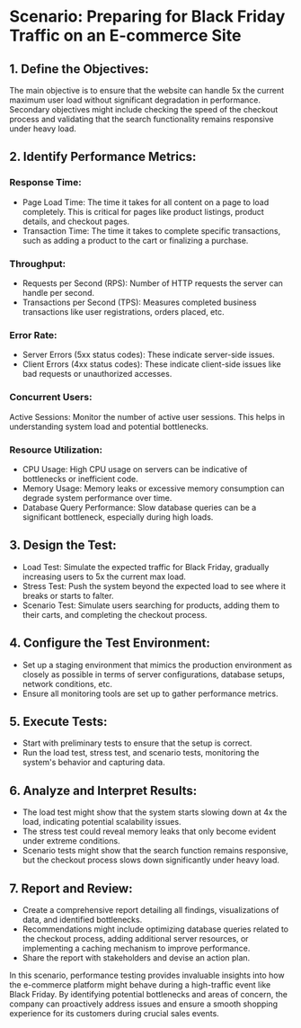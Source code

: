 # Scenario: Preparing for Black Friday Traffic on an E-commerce Site

## 1. Define the Objectives:

   The main objective is to ensure that the website can handle 5x the current maximum user load without significant degradation in performance.
   Secondary objectives might include checking the speed of the checkout process and validating that the search functionality remains responsive under heavy load.

## 2. Identify Performance Metrics:

### Response Time:
* Page Load Time: The time it takes for all content on a page to load completely. This is critical for pages like product listings, product details, and checkout pages.
* Transaction Time: The time it takes to complete specific transactions, such as adding a product to the cart or finalizing a purchase.

### Throughput:

* Requests per Second (RPS): Number of HTTP requests the server can handle per second.
* Transactions per Second (TPS): Measures completed business transactions like user registrations, orders placed, etc.

### Error Rate:

* Server Errors (5xx status codes): These indicate server-side issues.
* Client Errors (4xx status codes): These indicate client-side issues like bad requests or unauthorized accesses.

### Concurrent Users:

Active Sessions: Monitor the number of active user sessions. This helps in understanding system load and potential bottlenecks.

### Resource Utilization:

* CPU Usage: High CPU usage on servers can be indicative of bottlenecks or inefficient code.
* Memory Usage: Memory leaks or excessive memory consumption can degrade system performance over time.
* Database Query Performance: Slow database queries can be a significant bottleneck, especially during high loads.

## 3. Design the Test:

*    Load Test: Simulate the expected traffic for Black Friday, gradually increasing users to 5x the current max load.
*    Stress Test: Push the system beyond the expected load to see where it breaks or starts to falter.
*    Scenario Test: Simulate users searching for products, adding them to their carts, and completing the checkout process.

## 4. Configure the Test Environment:

*    Set up a staging environment that mimics the production environment as closely as possible in terms of server configurations, database setups, network conditions, etc.
*    Ensure all monitoring tools are set up to gather performance metrics.

## 5. Execute Tests:

*    Start with preliminary tests to ensure that the setup is correct.
*    Run the load test, stress test, and scenario tests, monitoring the system's behavior and capturing data.

## 6. Analyze and Interpret Results:

*    The load test might show that the system starts slowing down at 4x the load, indicating potential scalability issues.
*    The stress test could reveal memory leaks that only become evident under extreme conditions.
*    Scenario tests might show that the search function remains responsive, but the checkout process slows down significantly under heavy load.

## 7. Report and Review:

*    Create a comprehensive report detailing all findings, visualizations of data, and identified bottlenecks.
*    Recommendations might include optimizing database queries related to the checkout process, adding additional server resources, or implementing a caching mechanism to improve performance.
*    Share the report with stakeholders and devise an action plan.
 
In this scenario, performance testing provides invaluable insights into how the e-commerce platform might behave during a high-traffic event like Black Friday. By identifying potential bottlenecks and areas of concern, the company can proactively address issues and ensure a smooth shopping experience for its customers during crucial sales events.